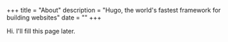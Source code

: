 +++
title = "About"
description = "Hugo, the world's fastest framework for building websites"
date = ""
+++

Hi. I'll fill this page later.
